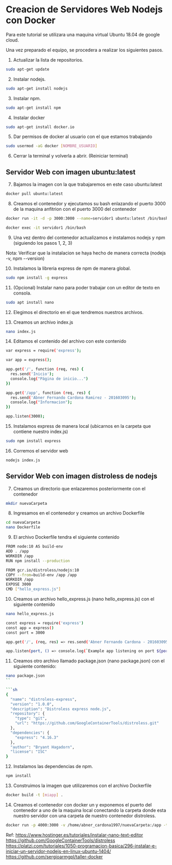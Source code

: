 
# Creacion de Servidores Web Nodejs con Docker

Para este tutorial se utilizara una maquina virtual Ubuntu 18.04 de google cloud.

Una vez preparado el equipo, se procedera a realizar los siguientes pasos.

1. Actualizar la lista de repositorios.
```sh
sudo apt-get update
```

2. Instalar nodejs.
```sh
sudo apt-get install nodejs
```

3. Instalar npm.
```sh
sudo apt-get install npm
```

4. Instalar docker
```sh
sudo apt-get install docker.io
```

5. Dar permisos de docker al usuario con el que estamos trabajando

```sh
sudo usermod -aG docker [NOMBRE_USUARIO]
```

6. Cerrar la terminal y volverla a abrir. (Reiniciar terminal)

## Servidor Web con imagen ubuntu:latest

7. Bajamos la imagen con la que trabajaremos en este caso ubuntu:latest
```sh 
docker pull ubuntu:latest
```

8. Creamos el contenedor y ejecutamos su bash enlazando el puerto 3000 de la maquina anfitrion con el puerto 3000 del contenedor
```sh
docker run -it -d -p 3000:3000 --name=servidor1 ubuntu:latest /bin/bash
```
```sh
docker exec -it servidor1 /bin/bash
```

9. Una vez dentro del contenedor actualizamos e instalamos nodejs y npm (siguiendo los pasos 1, 2, 3)

Nota: Verificar que la instalacion se haya hecho de manera correcta (nodejs -v, npm --version)

10. Instalamos la libreria express de npm de manera global.

```sh
sudo npm install -g express
```

11. (Opcional) Instalar nano para poder trabajar con un editor de texto en consola.

```sh
sudo apt install nano
```

12. Elegimos el directorio en el que tendremos nuestros archivos.

13. Creamos un archivo index.js

```sh
nano index.js
```
14. Editamos el contenido del archivo con este contenido
```sh
var express = require('express');

var app = express();

app.get('/', function (req, res) {
  res.send('Inicio');
  console.log("Página de inicio...")
})

app.get('/app', function (req, res) {
  res.send('Abner Fernando Cardona Ramirez - 201603095');
  console.log("Informacion");
})

app.listen(3000);
```

15. Instalamos express de manera local (ubicarnos en la carpeta que contiene nuestro index.js)

```sh
sudo npm install express
```

16. Corremos el servidor web

```sh
nodejs index.js
```

## Servidor Web con imagen distroless de nodejs


7. Creamos un directorio que enlazaremos posteriormente con el contenedor
```sh
mkdir nuevaCarpeta
```
8. Ingresamos en el contenedor y creamos un archivo Dockerfile
```sh
cd nuevaCarpeta
nano Dockerfile
```
9. El archivo Dockerfile tendra el siguiente contenido 

```sh
FROM node:10 AS build-env
ADD . /app
WORKDIR /app
RUN npm install --production

FROM gcr.io/distroless/nodejs:10
COPY --from=build-env /app /app
WORKDIR /app
EXPOSE 3000
CMD ["hello_express.js"]
```

10. Creamos un archivo hello_express.js (nano hello_express.js) con el siguiente contenido

```sh 
nano hello_express.js
```

```sh
const express = require('express')
const app = express()
const port = 3000

app.get('/', (req, res) => res.send('Abner Fernando Cardona - 201603095 (Distroless)'))

app.listen(port, () => console.log(`Example app listening on port ${port}!`))
```

11. Creamos otro archivo llamado package.json (nano package.json) con el siguiente contenido:

```sh
nano package.json
``

```sh
{
  "name": "distroless-express",
  "version": "1.0.0",
  "description": "Distroless express node.js",
  "repository": {
    "type": "git",
    "url": "https://github.com/GoogleContainerTools/distroless.git"
  },
  "dependencies": {
    "express": "4.16.3"
  },
  "author": "Bryant Hagadorn",
  "license": "ISC"
}
```

12. Instalamos las dependencias de npm. 

```sh
npm install
```

13. Construimos la imagen que utilizaremos con el archivo Dockerfile

```sh
docker build -t [miapp] .
```

14. Creamos el contenedor con docker un y exponemos el puerto del contenedor a uno de la maquina local conectando la carpeta donde esta nuestro servidor con una carpeta de nuestro contenedor distroless.

```sh
docker run -p 4000:3000 -v /home/abner_cardona1997/nuevaCarpeta:/app -t [miapp]
```

Ref:
https://www.hostinger.es/tutoriales/instalar-nano-text-editor
https://github.com/GoogleContainerTools/distroless
https://platzi.com/tutoriales/1050-programacion-basica/296-instalar-e-iniciar-un-servidor-nodejs-en-linux-ubuntu-1404/
https://github.com/sergioarmgpl/taller-docker
